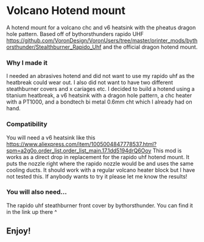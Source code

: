 
# Volcano Hotend mount

A hotend mount for a volcano chc and v6 heatsink with the pheatus dragon hole pattern. Based off of bythorsthunders rapido UHF https://github.com/VoronDesign/VoronUsers/tree/master/printer_mods/bythorsthunder/Stealthburner_Rapido_Uhf and the official dragon hotend mount. 

### Why I made it

I needed an abrasives hotend and did not want to use my rapido uhf as the heatbreak could wear out. I also did not want to have two different steathburner covers and x cariages etc. I decided to build a hotend using a titanium heatbreak, a v6 heatsink with a dragon hole pattern, a chc heater with a PT1000, and a bondtech bi metal 0.6mm cht which I already had on hand.

### Compatibility

You will need a v6 heatsink like this https://www.aliexpress.com/item/1005004847778537.html?spm=a2g0o.order_list.order_list_main.17.1dd5194drQ6Ooy This mod is works as a direct drop in replacement for the rapido uhf hotend mount. It puts the nozzle right where the rapido nozzle would be and uses the same cooling ducts. It should work with a regular volcano heater block but I have not tested this. If anybody wants to try it please let me know the results!

### You will also need...
The rapido uhf steathburner front cover by bythorsthunder. You can find it in the link up there ^

## Enjoy!
